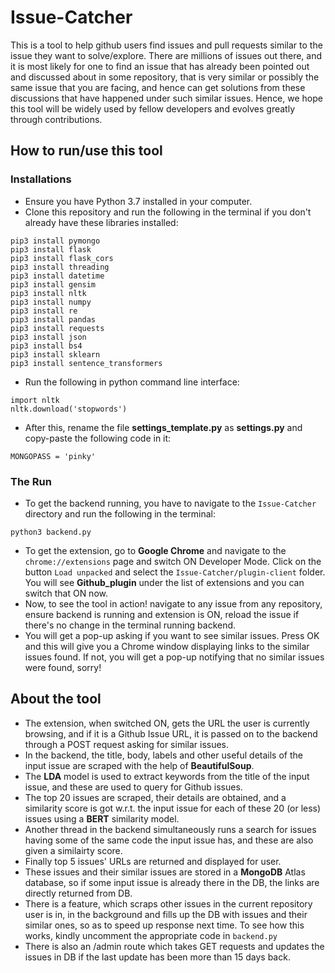 # Issue-Catcher

This is a tool to help github users find issues and pull requests similar to the issue they want to solve/explore. There are millions of issues out there, and it is most likely for one to find an issue that has already been pointed out and discussed about in some repository, that is very similar or possibly the same issue that you are facing, and hence can get solutions from these discussions that have happened under such similar issues. Hence, we hope this tool will be widely used by fellow developers and evolves greatly through contributions.

## How to run/use this tool
### Installations
* Ensure you have Python 3.7 installed in your computer.
* Clone this repository and run the following in the terminal if you don't already have these libraries installed:
```
pip3 install pymongo
pip3 install flask
pip3 install flask_cors
pip3 install threading
pip3 install datetime
pip3 install gensim
pip3 install nltk
pip3 install numpy
pip3 install re
pip3 install pandas
pip3 install requests
pip3 install json
pip3 install bs4
pip3 install sklearn
pip3 install sentence_transformers
```
* Run the following in python command line interface:
```
import nltk
nltk.download('stopwords')
```
* After this, rename the file **settings_template.py** as **settings.py** and copy-paste the following code in it:
```
MONGOPASS = 'pinky'
```
### The Run
* To get the backend running, you have to navigate to the ```Issue-Catcher``` directory and run the following in the terminal:
```
python3 backend.py
```
* To get the extension, go to **Google Chrome** and navigate to the ```chrome://extensions``` page and switch ON Developer Mode. Click on the button ```Load unpacked``` and select the ```Issue-Catcher/plugin-client``` folder. You will see **Github_plugin** under the list of extensions and you can switch that ON now.
* Now, to see the tool in action! navigate to any issue from any repository, ensure backend is running and extension is ON, reload the issue if there's no change in the terminal running backend.
* You will get a pop-up asking if you want to see similar issues. Press OK and this will give you a Chrome window displaying links to the similar issues found. If not, you will get a pop-up notifying that no similar issues were found, sorry!

## About the tool
* The extension, when switched ON, gets the URL the user is currently browsing, and if it is a Github Issue URL, it is passed on to the backend through a POST request asking for similar issues.
* In the backend, the title, body, labels and other useful details of the input issue are scraped with the help of **BeautifulSoup**. 
* The **LDA** model is used to extract keywords from the title of the input issue, and these are used to query for Github issues.
* The top 20 issues are scraped, their details are obtained, and a similarity score is got w.r.t. the input issue for each of these 20 (or less) issues using a **BERT** similarity model.
* Another thread in the backend simultaneously runs a search for issues having some of the same code the input issue has, and these are also given a similairty score.
* Finally top 5 issues' URLs are returned and displayed for user. 
* These issues and their similar issues are stored in a **MongoDB** Atlas database, so if some input issue is already there in the DB, the links are directly returned from DB.
* There is a feature, which scraps other issues in the current repository user is in, in the background and fills up the DB with issues and their similar ones, so as to speed up response next time. To see how this works, kindly uncomment the appropriate code in ```backend.py```
* There is also an /admin route which takes GET requests and updates the issues in DB if the last update has been more than 15 days back.


